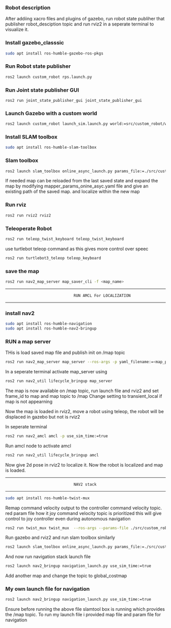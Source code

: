 ### Robot description 
After addiing xacro files and plugins of gazebo, run robot state publiher that publisher robot_desciption topic and run rviz2 in a seperate terminal to visualize it.


### Install gazebo_classsic

```bash
sudo apt install ros-humble-gazebo-ros-pkgs
```

### Run Robot state publisher
```bash
ros2 launch custom_robot rps.launch.py
```

### Run Joint state publisher GUI 
```ros2 run joint_state_publisher_gui joint_state_publisher_gui ```

### Launch Gazebo with a custom world
```bash
ros2 launch custom_robot launch_sim.launch.py world:=src/custom_robot/worlds/custom_world.world 
```

### Install SLAM toolbox
```bash
sudo apt install ros-humble-slam-toolbox
```


### Slam toolbox
```bash
ros2 launch slam_toolbox online_async_launch.py params_file:=./src/custom_robot/config/mapper_params_online_async.yaml use_sim_time:=true
```
If needed map can be reloaded from the last saved state and expand the map by modifying mapper_params_onine_asyc.yaml file 
and give an existing path of the saved map. and localize within the new map


### Run rviz
```bash
ros2 run rviz2 rviz2 
```

### Teleoperate Robot
```bash
ros2 run teleop_twist_keyboard teleop_twist_keyboard
```

use turtlebot teleop command as this gives more control over speec
```bash
ros2 run turtlebot3_teleop teleop_keyboard 
```

### save the map
```bash
ros2 run nav2_map_server map_saver_cli -f <map_name>
```

---------------------------------------------------------------------------
                                  RUN AMCL For LOCALIZATION
---------------------------------------------------------------------------

### install nav2
```bash
sudo apt install ros-humble-navigation
sudo apt install ros-humble-nav2-bringup
```


### RUN a map server

THis is load saved map file and publish init on /map topic

```bash
ros2 run nav2_map_server map_server --ros-args -p yaml_filename:=<map_path> 
```

In a seperate terminal activate map_server using
```bash
ros2 run nav2_util lifecycle_bringup map_server
```
The map is now available on /map topic, run launch file and rviz2 and set frame_id to map and map topic to /map
Change setting to transient_local if map is not appearning 

Now the map is loaded in rviz2, move a robot using teleop, the robot will be displaced in gazebo but not is rviz2 

In seperate terminal 
```bash
ros2 run nav2_amcl amcl -p use_sim_time:=true
```
Run amcl node to activate amcl 
```bash
ros2 run nav2_util lifecycle_bringup amcl
```

Now give 2d pose in rviz2 to localize it. Now the robot is localized and map is loaded.


---------------------------------------------------------------------------
                                  NAV2 stack
---------------------------------------------------------------------------

```bash
sudo apt install ros-humble-twist-mux
```
Remap command velocity output to the controller command velocity topic. red param file how it joy command velocity topic is prioritized 
this will give control to joy controller even during autonomous navigation 
```bash
ros2 run twist_mux twist_mux  --ros-args --params-file ./src/custom_robot/config/twist_mux.yaml -r cmd_vel_out:=diff_cont/cmd_vel_unstamped 
```

Run gazebo and rviz2 and run slam toolbox similarly

```bash
ros2 launch slam_toolbox online_async_launch.py params_file:=./src/custom_robot/config/mapper_params_online_async.yaml use_sim_time:=true
```

And now run navigation stack launch file 
```bash
ros2 launch nav2_bringup navigation_launch.py use_sim_time:=true
```
Add another map and change the topic to global_costmap



### My own launch file for navigation 
```bash
ros2 launch nav2_bringup navigation_launch.py use_sim_time:=true
```
Ensure before running the above file slamtool box is running which provides the /map topic.
To run my launch file i provided map file and param file for navigation